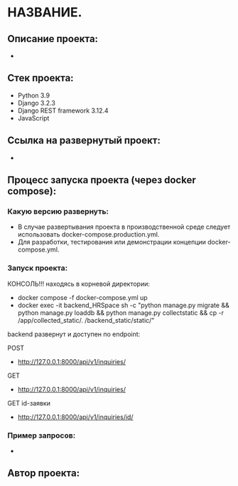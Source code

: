 # НАЗВАНИЕ.
## Описание проекта:
- 
## Стек проекта:
- Python 3.9
- Django 3.2.3
- Django REST framework 3.12.4
- JavaScript
## Cсылка на развернутый проект:
- 
## Процесс запуска проекта (через docker compose):
### Какую версию развернуть:
- В случае развертывания проекта в производственной среде следует использовать docker-compose.production.yml.
- Для разработки, тестирования или демонстрации концепции docker-compose.yml.
### Запуск проекта:
КОНСОЛЬ!!! находясь в корневой директории:

- docker compose -f docker-compose.yml up
- docker exec -it backend_HRSpace sh -c "python manage.py migrate && python manage.py loaddb && python manage.py collectstatic && cp -r /app/collected_static/. /backend_static/static/"
  
backend развернут и доступен по endpoint:

POST

- http://127.0.0.1:8000/api/v1/inquiries/

GET

- http://127.0.0.1:8000/api/v1/inquiries/

GET id-заявки

- http://127.0.0.1:8000/api/v1/inquiries/id/
### Пример запросов:
- 
## Автор проекта:
